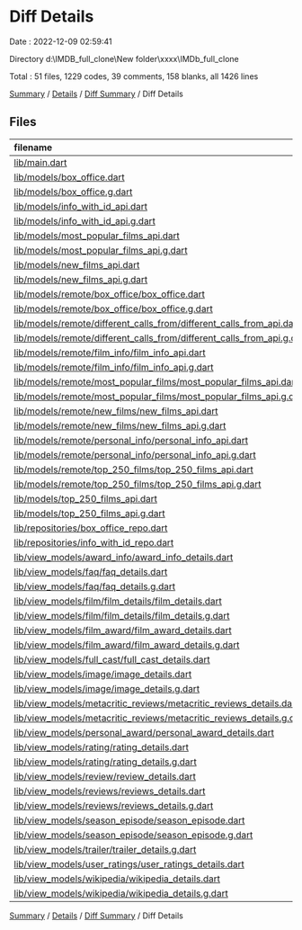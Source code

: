 # Diff Details

Date : 2022-12-09 02:59:41

Directory d:\\IMDB_full_clone\\New folder\\xxxx\\IMDb_full_clone

Total : 51 files,  1229 codes, 39 comments, 158 blanks, all 1426 lines

[Summary](results.md) / [Details](details.md) / [Diff Summary](diff.md) / Diff Details

## Files
| filename | language | code | comment | blank | total |
| :--- | :--- | ---: | ---: | ---: | ---: |
| [lib/main.dart](/lib/main.dart) | Dart | 0 | 5 | 1 | 6 |
| [lib/models/box_office.dart](/lib/models/box_office.dart) | Dart | -16 | 0 | -6 | -22 |
| [lib/models/box_office.g.dart](/lib/models/box_office.g.dart) | Dart | -68 | -5 | -10 | -83 |
| [lib/models/info_with_id_api.dart](/lib/models/info_with_id_api.dart) | Dart | -21 | 0 | -6 | -27 |
| [lib/models/info_with_id_api.g.dart](/lib/models/info_with_id_api.g.dart) | Dart | -98 | -5 | -11 | -114 |
| [lib/models/most_popular_films_api.dart](/lib/models/most_popular_films_api.dart) | Dart | -14 | 0 | -6 | -20 |
| [lib/models/most_popular_films_api.g.dart](/lib/models/most_popular_films_api.g.dart) | Dart | -67 | -5 | -10 | -82 |
| [lib/models/new_films_api.dart](/lib/models/new_films_api.dart) | Dart | -14 | 0 | -6 | -20 |
| [lib/models/new_films_api.g.dart](/lib/models/new_films_api.g.dart) | Dart | -67 | -5 | -10 | -82 |
| [lib/models/remote/box_office/box_office.dart](/lib/models/remote/box_office/box_office.dart) | Dart | 16 | 0 | 5 | 21 |
| [lib/models/remote/box_office/box_office.g.dart](/lib/models/remote/box_office/box_office.g.dart) | Dart | 68 | 5 | 10 | 83 |
| [lib/models/remote/different_calls_from/different_calls_from_api.dart](/lib/models/remote/different_calls_from/different_calls_from_api.dart) | Dart | 14 | 0 | 4 | 18 |
| [lib/models/remote/different_calls_from/different_calls_from_api.g.dart](/lib/models/remote/different_calls_from/different_calls_from_api.g.dart) | Dart | 48 | 5 | 9 | 62 |
| [lib/models/remote/film_info/film_info_api.dart](/lib/models/remote/film_info/film_info_api.dart) | Dart | 65 | 3 | 18 | 86 |
| [lib/models/remote/film_info/film_info_api.g.dart](/lib/models/remote/film_info/film_info_api.g.dart) | Dart | 374 | 5 | 22 | 401 |
| [lib/models/remote/most_popular_films/most_popular_films_api.dart](/lib/models/remote/most_popular_films/most_popular_films_api.dart) | Dart | 16 | 0 | 5 | 21 |
| [lib/models/remote/most_popular_films/most_popular_films_api.g.dart](/lib/models/remote/most_popular_films/most_popular_films_api.g.dart) | Dart | 67 | 5 | 10 | 82 |
| [lib/models/remote/new_films/new_films_api.dart](/lib/models/remote/new_films/new_films_api.dart) | Dart | 14 | 0 | 5 | 19 |
| [lib/models/remote/new_films/new_films_api.g.dart](/lib/models/remote/new_films/new_films_api.g.dart) | Dart | 67 | 5 | 10 | 82 |
| [lib/models/remote/personal_info/personal_info_api.dart](/lib/models/remote/personal_info/personal_info_api.dart) | Dart | 17 | 0 | 4 | 21 |
| [lib/models/remote/personal_info/personal_info_api.g.dart](/lib/models/remote/personal_info/personal_info_api.g.dart) | Dart | 73 | 5 | 10 | 88 |
| [lib/models/remote/top_250_films/top_250_films_api.dart](/lib/models/remote/top_250_films/top_250_films_api.dart) | Dart | 15 | 0 | 5 | 20 |
| [lib/models/remote/top_250_films/top_250_films_api.g.dart](/lib/models/remote/top_250_films/top_250_films_api.g.dart) | Dart | 67 | 5 | 10 | 82 |
| [lib/models/top_250_films_api.dart](/lib/models/top_250_films_api.dart) | Dart | -14 | 0 | -6 | -20 |
| [lib/models/top_250_films_api.g.dart](/lib/models/top_250_films_api.g.dart) | Dart | -67 | -5 | -10 | -82 |
| [lib/repositories/box_office_repo.dart](/lib/repositories/box_office_repo.dart) | Dart | -1 | 0 | 0 | -1 |
| [lib/repositories/info_with_id_repo.dart](/lib/repositories/info_with_id_repo.dart) | Dart | 0 | 0 | 1 | 1 |
| [lib/view_models/award_info/award_info_details.dart](/lib/view_models/award_info/award_info_details.dart) | Dart | -110 | 0 | -16 | -126 |
| [lib/view_models/faq/faq_details.dart](/lib/view_models/faq/faq_details.dart) | Dart | 42 | 0 | 7 | 49 |
| [lib/view_models/faq/faq_details.g.dart](/lib/view_models/faq/faq_details.g.dart) | Dart | 34 | 4 | 7 | 45 |
| [lib/view_models/film/film_details/film_details.dart](/lib/view_models/film/film_details/film_details.dart) | Dart | -48 | 0 | -16 | -64 |
| [lib/view_models/film/film_details/film_details.g.dart](/lib/view_models/film/film_details/film_details.g.dart) | Dart | -37 | 0 | -4 | -41 |
| [lib/view_models/film_award/film_award_details.dart](/lib/view_models/film_award/film_award_details.dart) | Dart | 79 | 0 | 15 | 94 |
| [lib/view_models/film_award/film_award_details.g.dart](/lib/view_models/film_award/film_award_details.g.dart) | Dart | 67 | 4 | 11 | 82 |
| [lib/view_models/full_cast/full_cast_details.dart](/lib/view_models/full_cast/full_cast_details.dart) | Dart | 0 | 0 | 1 | 1 |
| [lib/view_models/image/image_details.dart](/lib/view_models/image/image_details.dart) | Dart | 1 | 0 | 0 | 1 |
| [lib/view_models/image/image_details.g.dart](/lib/view_models/image/image_details.g.dart) | Dart | 1 | 0 | 0 | 1 |
| [lib/view_models/metacritic_reviews/metacritic_reviews_details.dart](/lib/view_models/metacritic_reviews/metacritic_reviews_details.dart) | Dart | 65 | 0 | 9 | 74 |
| [lib/view_models/metacritic_reviews/metacritic_reviews_details.g.dart](/lib/view_models/metacritic_reviews/metacritic_reviews_details.g.dart) | Dart | 52 | 4 | 7 | 63 |
| [lib/view_models/personal_award/personal_award_details.dart](/lib/view_models/personal_award/personal_award_details.dart) | Dart | 109 | 0 | 16 | 125 |
| [lib/view_models/rating/rating_details.dart](/lib/view_models/rating/rating_details.dart) | Dart | 0 | 0 | 1 | 1 |
| [lib/view_models/rating/rating_details.g.dart](/lib/view_models/rating/rating_details.g.dart) | Dart | 2 | 0 | 0 | 2 |
| [lib/view_models/review/review_details.dart](/lib/view_models/review/review_details.dart) | Dart | 0 | -1 | 0 | -1 |
| [lib/view_models/reviews/reviews_details.dart](/lib/view_models/reviews/reviews_details.dart) | Dart | 64 | 0 | 9 | 73 |
| [lib/view_models/reviews/reviews_details.g.dart](/lib/view_models/reviews/reviews_details.g.dart) | Dart | 47 | 4 | 7 | 58 |
| [lib/view_models/season_episode/season_episode.dart](/lib/view_models/season_episode/season_episode.dart) | Dart | 67 | -1 | 9 | 75 |
| [lib/view_models/season_episode/season_episode.g.dart](/lib/view_models/season_episode/season_episode.g.dart) | Dart | 48 | 4 | 7 | 59 |
| [lib/view_models/trailer/trailer_details.g.dart](/lib/view_models/trailer/trailer_details.g.dart) | Dart | 2 | 0 | 0 | 2 |
| [lib/view_models/user_ratings/user_ratings_details.dart](/lib/view_models/user_ratings/user_ratings_details.dart) | Dart | 180 | 0 | 16 | 196 |
| [lib/view_models/wikipedia/wikipedia_details.dart](/lib/view_models/wikipedia/wikipedia_details.dart) | Dart | 51 | -1 | 17 | 67 |
| [lib/view_models/wikipedia/wikipedia_details.g.dart](/lib/view_models/wikipedia/wikipedia_details.g.dart) | Dart | 39 | 4 | 7 | 50 |

[Summary](results.md) / [Details](details.md) / [Diff Summary](diff.md) / Diff Details